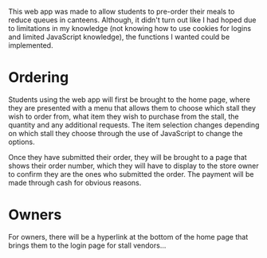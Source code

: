 This web app was made to allow students to pre-order their meals to reduce queues in canteens. Although, it didn't turn out like I had hoped due to limitations in my knowledge (not knowing how to use cookies for logins and limited JavaScript knowledge), the functions I wanted could be implemented.

# Ordering
Students using the web app will first be brought to the home page, where they are presented with a menu that allows them to choose which stall they wish to order from, what item they wish to purchase from the stall, the quantity and any additional requests. The item selection changes depending on which stall they choose through the use of JavaScript to change the options.

Once they have submitted their order, they will be brought to a page that shows their order number, which they will have to display to the store owner to confirm they are the ones who submitted the order. The payment will be made through cash for obvious reasons.

# Owners
For owners, there will be a hyperlink at the bottom of the home page that brings them to the login page for stall vendors...

